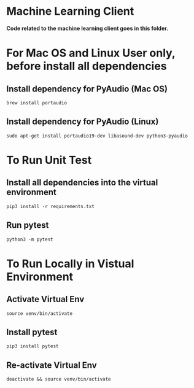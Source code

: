 # Machine Learning Client

**Code related to the machine learning client goes in this folder.**

# For Mac OS and Linux User only, before install all dependencies
## Install dependency for PyAudio (Mac OS)
    brew install portaudio
## Install dependency for PyAudio (Linux)
    sudo apt-get install portaudio19-dev libasound-dev python3-pyaudio

# To Run Unit Test
## Install all dependencies into the virtual environment
    pip3 install -r requirements.txt
## Run pytest
    python3 -m pytest

# To Run Locally in Vistual Environment
## Activate Virtual Env
    source venv/bin/activate    
##  Install pytest 
    pip3 install pytest
##  Re-activate Virtual Env
    deactivate && source venv/bin/activate